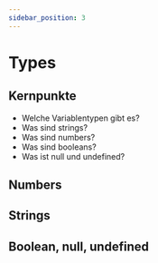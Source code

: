 ```yaml
---
sidebar_position: 3
---
```


# Types

## Kernpunkte

- Welche Variablentypen gibt es?
- Was sind strings?
- Was sind numbers?
- Was sind booleans?
- Was ist null und undefined?

## Numbers

## Strings

## Boolean, null, undefined
